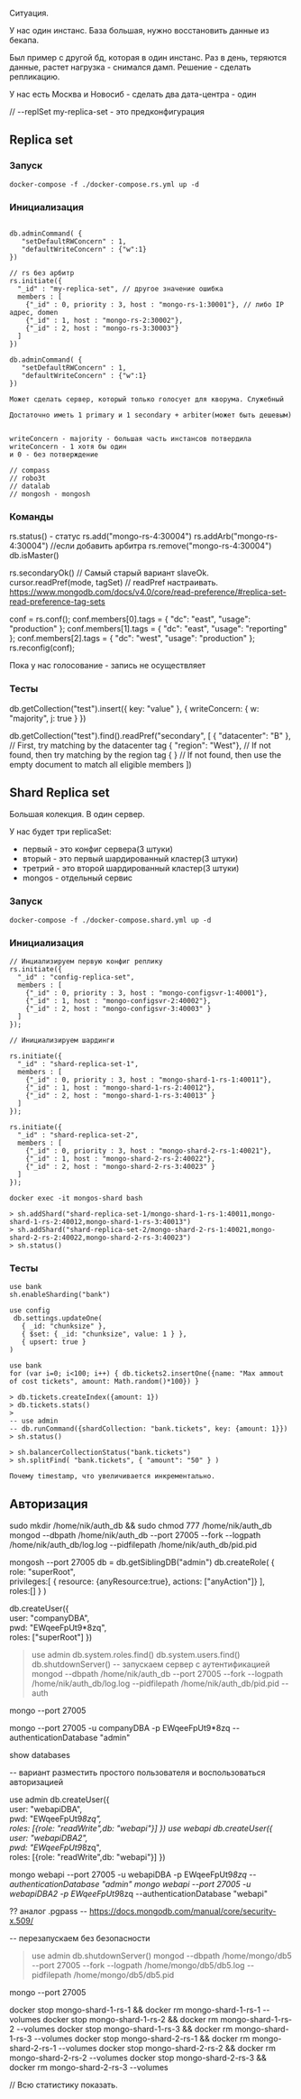 <!-- bind-all-ip + firewall выше + ssl + авторизация -->

Ситуация.

У нас один инстанс. База большая, нужно восстановить данные из бекапа.

Был пример с другой бд, которая в один инстанс. Раз в день, теряются данные, растет нагрузка - снимался дамп. Решение - сделать репликацию.

У нас есть Москва и Новосиб - сделать два дата-центра - один 


// --replSet my-replica-set - это предконфигурация


## Replica set

### Запуск

`docker-compose -f ./docker-compose.rs.yml up -d`

### Инициализация

```

db.adminCommand( {
   "setDefaultRWConcern" : 1,
   "defaultWriteConcern" : {"w":1}
})

// rs без арбитр
rs.initiate({
  "_id" : "my-replica-set", // другое значение ошибка 
  members : [
    {"_id" : 0, priority : 3, host : "mongo-rs-1:30001"}, // либо IP адрес, domen
    {"_id" : 1, host : "mongo-rs-2:30002"},
    {"_id" : 2, host : "mongo-rs-3:30003"}
  ]
})

db.adminCommand( {
   "setDefaultRWConcern" : 1,
   "defaultWriteConcern" : {"w":1}
})

Может сделать сервер, который только голосует для кворума. Служебный

Достаточно иметь 1 primary и 1 secondary + arbiter(может быть дешевым)


writeConcern - majority - большая часть инстансов потвердила
writeConcern - 1 хотя бы один
и 0 - без потверждение

// compass
// robo3t
// datalab
// mongosh - mongosh

```

### Команды

rs.status() - статус
rs.add("mongo-rs-4:30004")
rs.addArb("mongo-rs-4:30004") //если добавить арбитра
rs.remove("mongo-rs-4:30004")
db.isMaster()

rs.secondaryOk() // Самый старый вариант slaveOk. 
cursor.readPref(mode, tagSet) // readPref настраивать.
https://www.mongodb.com/docs/v4.0/core/read-preference/#replica-set-read-preference-tag-sets

conf = rs.conf();
conf.members[0].tags = { "dc": "east", "usage": "production" };
conf.members[1].tags = { "dc": "east", "usage": "reporting" };
conf.members[2].tags = { "dc": "west", "usage": "production" };
rs.reconfig(conf);

Пока у нас голосование - запись не осуществляет

### Тесты

db.getCollection("test").insert({ key: "value" }, { writeConcern: { w: "majority", j: true } })

db.getCollection("test").find().readPref("secondary", [
      { "datacenter": "B" },    // First, try matching by the datacenter tag
      { "region": "West"},      // If not found, then try matching by the region tag
      { }                       // If not found, then use the empty document to match all eligible members
   ])

## Shard Replica set

Большая колекция. В один сервер.

У нас будет три replicaSet:
- первый - это конфиг сервера(3 штуки)
- вторый - это первый шардированный кластер(3 штуки)
- третрий - это второй шардированный кластер(3 штуки)
- mongos - отдельный сервис

### Запуск

`docker-compose -f ./docker-compose.shard.yml up -d`

### Инициализация

```
// Инциализируем первую конфиг реплику
rs.initiate({
  "_id" : "config-replica-set", 
  members : [
    {"_id" : 0, priority : 3, host : "mongo-configsvr-1:40001"},
    {"_id" : 1, host : "mongo-configsvr-2:40002"},
    {"_id" : 2, host : "mongo-configsvr-3:40003" }
  ]
});

// Инициализируем шардинги

rs.initiate({
  "_id" : "shard-replica-set-1", 
  members : [
    {"_id" : 0, priority : 3, host : "mongo-shard-1-rs-1:40011"},
    {"_id" : 1, host : "mongo-shard-1-rs-2:40012"},
    {"_id" : 2, host : "mongo-shard-1-rs-3:40013" }
  ]
});

rs.initiate({
  "_id" : "shard-replica-set-2", 
  members : [
    {"_id" : 0, priority : 3, host : "mongo-shard-2-rs-1:40021"},
    {"_id" : 1, host : "mongo-shard-2-rs-2:40022"},
    {"_id" : 2, host : "mongo-shard-2-rs-3:40023" }
  ]
});

docker exec -it mongos-shard bash

> sh.addShard("shard-replica-set-1/mongo-shard-1-rs-1:40011,mongo-shard-1-rs-2:40012,mongo-shard-1-rs-3:40013")
> sh.addShard("shard-replica-set-2/mongo-shard-2-rs-1:40021,mongo-shard-2-rs-2:40022,mongo-shard-2-rs-3:40023")
> sh.status()

```

### Тесты

```
use bank
sh.enableSharding("bank")

use config
 db.settings.updateOne(
   { _id: "chunksize" },
   { $set: { _id: "chunksize", value: 1 } },
   { upsert: true }
)

use bank
for (var i=0; i<100; i++) { db.tickets2.insertOne({name: "Max ammout of cost tickets", amount: Math.random()*100}) }

> db.tickets.createIndex({amount: 1})
> db.tickets.stats()
> 
-- use admin
-- db.runCommand({shardCollection: "bank.tickets", key: {amount: 1}})
> sh.status()

> sh.balancerCollectionStatus("bank.tickets")
> sh.splitFind( "bank.tickets", { "amount": "50" } )

Почему timestamp, что увеличивается инкрементально.

```

## Авторизация

sudo mkdir /home/nik/auth_db && sudo chmod 777 /home/nik/auth_db
mongod --dbpath /home/nik/auth_db --port 27005 --fork --logpath /home/nik/auth_db/log.log --pidfilepath /home/nik/auth_db/pid.pid

mongosh --port 27005
db = db.getSiblingDB("admin")
db.createRole(
    {      
     role: "superRoot",      
     privileges:[
        { resource: {anyResource:true}, actions: ["anyAction"]}
     ],      
     roles:[] 
    }
)

db.createUser({      
     user: "companyDBA",      
     pwd: "EWqeeFpUt9*8zq",      
     roles: ["superRoot"] 
})

> use admin
> db.system.roles.find()
> db.system.users.find()
> db.shutdownServer()
-- запускаем сервер с аутентификацией
mongod --dbpath /home/nik/auth_db --port 27005 --fork --logpath /home/nik/auth_db/log.log --pidfilepath /home/nik/auth_db/pid.pid --auth

mongo --port 27005

mongo --port 27005 -u companyDBA -p EWqeeFpUt9*8zq --authenticationDatabase "admin"

show databases



-- вариант разместить простого пользователя и воспользоваться авторизацией

use admin
db.createUser({      
     user: "webapiDBA",      
     pwd: "EWqeeFpUt9*8zq",      
     roles: [{role: "readWrite",db: "webapi"}] 
})
use webapi
db.createUser({      
     user: "webapiDBA2",      
     pwd: "EWqeeFpUt9*8zq",      
     roles: [{role: "readWrite",db: "webapi"}] 
})

mongo webapi --port 27005 -u webapiDBA -p EWqeeFpUt9*8zq --authenticationDatabase "admin"
mongo webapi --port 27005 -u webapiDBA2 -p EWqeeFpUt9*8zq --authenticationDatabase "webapi"


?? аналог .pgpass
-- https://docs.mongodb.com/manual/core/security-x.509/

-- перезапускаем без безопасности
> use admin
> db.shutdownServer()
mongod --dbpath /home/mongo/db5 --port 27005 --fork --logpath /home/mongo/db5/db5.log --pidfilepath /home/mongo/db5/db5.pid

mongo --port 27005




docker stop mongo-shard-1-rs-1 && docker rm mongo-shard-1-rs-1 --volumes
docker stop mongo-shard-1-rs-2 && docker rm mongo-shard-1-rs-2 --volumes
docker stop mongo-shard-1-rs-3 && docker rm mongo-shard-1-rs-3 --volumes
docker stop mongo-shard-2-rs-1 && docker rm mongo-shard-2-rs-1 --volumes
docker stop mongo-shard-2-rs-2 && docker rm mongo-shard-2-rs-2 --volumes
docker stop mongo-shard-2-rs-3 && docker rm mongo-shard-2-rs-3 --volumes


// Всю статистику показать.
